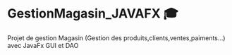 # GestionMagasin_JAVAFX 🎓
Projet de gestion Magasin (Gestion des produits,clients,ventes,paiments...) avec JavaFx GUI et DAO

